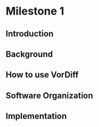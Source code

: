 # Milestone 1

## Introduction

## Background

## How to use VorDiff

## Software Organization

## Implementation

